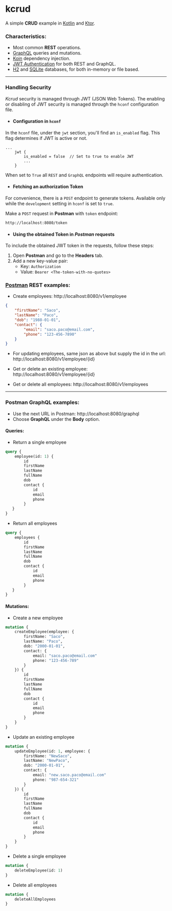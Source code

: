 # kcrud
A simple **CRUD** example in [Kotlin](https://kotlinlang.org/) and [Ktor](https://ktor.io/).

### Characteristics:
* Most common **REST** operations.
* [GraphQL](https://graphql.org/) queries and mutations.
* [Koin](https://insert-koin.io/) dependency injection.
* [JWT Authentication](https://ktor.io/docs/jwt.html) for both REST and GraphQL. 
* [H2](https://github.com/h2database/h2database) and [SQLite](https://github.com/sqlite/sqlite) databases, for both in-memory or file based.

---

### Handling Security

*Kcrud* security is managed through JWT (JSON Web Tokens). The enabling or disabling of JWT security is managed through the `hconf` configuration file.

* #### Configuration in `hconf`

In the `hconf` file, under the `jwt` section, you'll find an `is_enabled` flag. This flag determines if JWT is active or not.

```hconf
...
    jwt {
        is_enabled = false  // Set to true to enable JWT
        ...
    }
```
When set to `True` all `REST` and `GraphQL` endpoints will require authentication.

* #### Fetching an authorization Token

For convenience, there is a `POST` endpoint to generate tokens.
Available only while the `development` setting in `hconf` is set to `true`.

Make a `POST` request in **Postman** with `token` endpoint:
```
http://localhost:8080/token
```

* #### Using the obtained Token in *Postman* requests

To include the obtained JWT token in the requests, follow these steps:

1. Open **Postman** and go to the **Headers** tab.
2. Add a new key-value pair:
    - Key: `Authorization`
    - Value: `Bearer <The-token-with-no-quotes>`


### [Postman](https://www.postman.com/) **REST** examples:

* Create employees: http://localhost:8080/v1/employee

```json
{
    "firstName": "Saco",
    "lastName": "Paco",
    "dob": "1988-01-01",
    "contact": {
        "email": "saco.paco@email.com",
        "phone": "123-456-7890"
    }
}
```

* For updating employees, same json as above but supply the id in the url: http://localhost:8080/v1/employee/{id}

* Get or delete an existing employee: http://localhost:8080/v1/employee/{id}

* Get or delete all employees: http://localhost:8080/v1/employees

---

### Postman **GraphQL** examples:
* Use the next URL in Postman: http://localhost:8080/graphql
* Choose **GraphQL** under the **Body** option.

#### Queries:

*  Return a single employee
```graphql
query {
    employee(id: 1) {
        id
        firstName
        lastName
        fullName
        dob 
        contact {
            id
            email
            phone
        }
   }
}
```

* Return all employees
```graphql
query {
    employees {
        id
        firstName
        lastName
        fullName
        dob
        contact {
            id
            email
            phone
        }
   }
}
```
#### Mutations:

* Create a new employee
```graphql
mutation {
    createEmployee(employee: {
        firstName: "Saco",
        lastName: "Paco",
        dob: "2000-01-01",
        contact: {
            email: "saco.paco@email.com"
            phone: "123-456-789"
        }
    }) {
        id
        firstName
        lastName
        fullName
        dob
        contact {
            id
            email
            phone
        }
    }
}
```

* Update an existing employee
```graphql
mutation {
    updateEmployee(id: 1, employee: {
        firstName: "NewSaco",
        lastName: "NewPaco",
        dob: "2000-01-01",
        contact: {
            email: "new.saco.paco@email.com"
            phone: "987-654-321"
        }
    }) {
        id
        firstName
        lastName
        fullName
        dob
        contact {
            id
            email
            phone
        }
    }
}
```

* Delete a single employee
```graphql
mutation {
    deleteEmployee(id: 1)
}
```

* Delete all employees
```graphql
mutation {
    deleteAllEmployees
}
```

